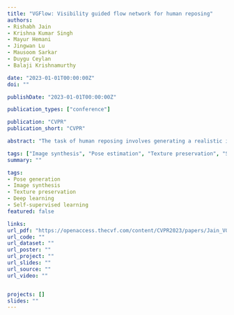 ```yaml
---
title: "VGFlow: Visibility guided flow network for human reposing"
authors:
- Rishabh Jain
- Krishna Kumar Singh
- Mayur Hemani
- Jingwan Lu
- Mausoom Sarkar
- Duygu Ceylan
- Balaji Krishnamurthy

date: "2023-01-01T00:00:00Z"
doi: ""

publishDate: "2023-01-01T00:00:00Z"

publication_types: ["conference"]

publication: "CVPR"
publication_short: "CVPR"

abstract: "The task of human reposing involves generating a realistic image of a person standing in an arbitrary conceivable pose. There are multiple difficulties in generating perceptually accurate images, and existing methods suffer from limitations in preserving texture, maintaining pattern coherence, respecting cloth boundaries, handling occlusions, manipulating skin generation, etc. These difficulties are further exacerbated by the fact that the possible space of pose orientation for humans is large and variable, the nature of clothing items is highly non-rigid, and the diversity in body shape differs largely among the population. To alleviate these difficulties and synthesize perceptually accurate images, we propose VGFlow. Our model uses a visibility-guided flow module to disentangle the flow into visible and invisible parts of the target for simultaneous texture preservation and style manipulation. Furthermore, to tackle distinct body shapes and avoid network artifacts, we also incorporate a self-supervised patch-wise 'realness' loss to improve the output. VGFlow achieves state-of-the-art results as observed qualitatively and quantitatively on different image quality metrics (SSIM, LPIPS, FID). Results can be downloaded from Project Webpage."

tags: ["Image synthesis", "Pose estimation", "Texture preservation", "Self-supervised learning", "Computer vision"]
summary: ""

tags:
- Pose generation
- Image synthesis
- Texture preservation
- Deep learning
- Self-supervised learning
featured: false

links:
url_pdf: "https://openaccess.thecvf.com/content/CVPR2023/papers/Jain_VGFlow_Visibility_Guided_Flow_Network_for_Human_Reposing_CVPR_2023_paper.pdf"
url_code: ""
url_dataset: ""
url_poster: ""
url_project: ""
url_slides: ""
url_source: ""
url_video: ""


projects: []
slides: ""
---
```


